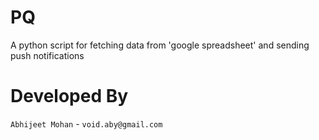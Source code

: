 # PQ

A python script for fetching data from 'google spreadsheet' and sending push notifications

# Developed By

`Abhijeet Mohan` - `void.aby@gmail.com`
